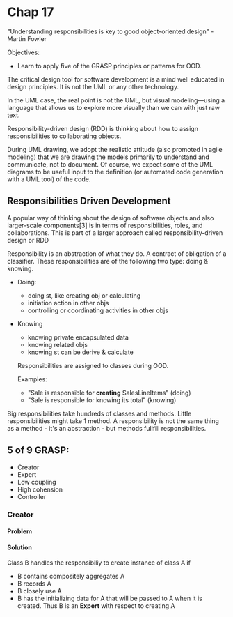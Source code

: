 # Chap 17

"Understanding responsibilities is key to good object-oriented design" - Martin Fowler

Objectives:
  - Learn to apply five of the GRASP principles or patterns for OOD.

The critical design tool for software development is a mind well educated in design principles.
It is not the UML or any other technology.

In the UML case, the real point is not the UML, but visual modeling—using a language that allows us to explore more visually
than we can with just raw text.

Responsibility-driven design (RDD) is thinking about how to assign responsibilities to collaborating objects.

During UML drawing, we adopt the realistic attitude (also promoted in agile modeling) that we are drawing the models primarily
to understand and communicate, not to document. Of course, we expect some of the UML diagrams
to be useful input to the definition (or automated code generation with a UML tool) of the code.

## Responsibilities Driven Development

A popular way of thinking about the design of software objects and also larger-scale components[3] is in terms of responsibilities, roles,
and collaborations.
This is part of a larger approach called responsibility-driven design or RDD

Responsibility is an abstraction of what they do. A contract of obligation of a classifier.
These responsibilities are of the following two type: doing & knowing.

- Doing:
  - doing st, like creating obj or calculating
  - initiation action in other objs
  - controlling or coordinating activities in other objs

- Knowing
  - knowing private encapsulated data
  - knowing related objs
  - knowing st can be derive & calculate

  Responsibilities are assigned to classes during OOD.

  Examples:
   - "Sale is responsible for **creating** SalesLineItems" (doing)
   - "Sale is responsible for knowing its total" (knowing)

Big responsibilities take hundreds of classes and methods. Little responsibilities might take 1 method.
A responsibility is not the same thing as a method - it's an abstraction - but methods fullfill responsibilities.

## 5 of 9 GRASP:

- Creator
- Expert
- Low coupling
- High cohension
- Controller


### Creator

#### Problem

#### Solution

Class B handles the responsibiliy to create instance of class A if
- B contains compositely aggregates A
- B records A
- B closely use A
- B has the initializing data for A that will be passed to A when it is created. Thus B is an **Expert** with respect to creating A
